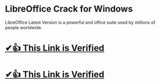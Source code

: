 # LibreOffice Crack for Windows

LibreOffice Latest Version is a powerful and office suite used by millions of people worldwide.

# [✔👍 This Link is Verified](https://tinyurl.com/te5uctu6)

# [✔👍 This Link is Verified](https://tinyurl.com/te5uctu6)
